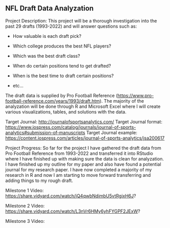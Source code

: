 NFL Draft Data Analyzation
-

Project Description: This project will be a thorough investigation into the past 29 drafts (1993-2022) and will answer questions such as:
   - How valuable is each draft pick?
  
   - Which college produces the best NFL players?
   
   - Which was the best draft class?
   
   - When do certain positions tend to get drafted?
   
   - When is the best time to draft certain positions?
   
   - etc...

The draft data is supplied by Pro Football Reference (https://www.pro-football-reference.com/years/1993/draft.htm). The majority of the analyzation will be done through R and Microsoft Excel where I will create various visualizations, tables, and solutions with the data.

Target Journal:
http://journalofsportsanalytics.com/
Target Journal format:
https://www.iospress.com/catalog/journals/journal-of-sports-analytics#submission-of-manuscripts
Target Journal example:
https://content.iospress.com/articles/journal-of-sports-analytics/jsa200617

Project Progress: So far for the project I have gathered the draft data from Pro Football Reference from 1993-2022 and transferred it into RStudio where I have finished up with making sure the data is clean for analyzation. I have finished up my outline for my paper and also have found a potential journal for my research paper. I have now completed a majority of my research in R and now I am starting to move forward transferring and adding things to my rough draft.

Milestone 1 Video: https://share.vidyard.com/watch/jQ4qwbNdimbU5vtRgixH6J?

Milestone 2 Video: https://share.vidyard.com/watch/L3nVr6HMy6yhFYGPF2JExW?

Milestone 3 Video: 
